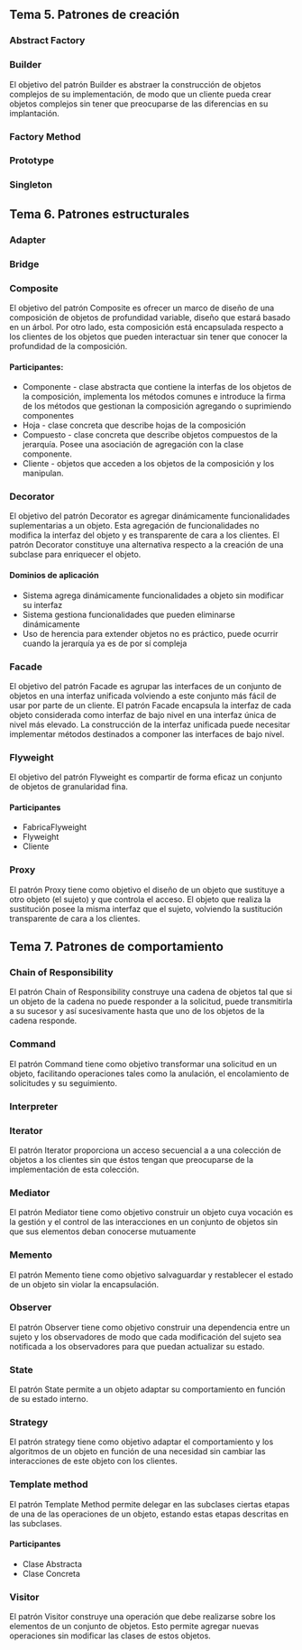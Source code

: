 ## Tema 5. Patrones de creación
### Abstract Factory
### Builder
El objetivo del patrón Builder es abstraer la construcción de objetos complejos de su implementación, de modo que un cliente pueda crear objetos complejos sin tener que preocuparse de las diferencias en su implantación.
### Factory Method
###  Prototype
### Singleton
## Tema 6. Patrones estructurales
### Adapter
### Bridge
### Composite
El objetivo del patrón Composite es ofrecer un marco de diseño de una composición de objetos de profundidad variable, diseño que estará basado en un árbol.
Por otro lado, esta composición está encapsulada respecto a los clientes de los objetos que pueden interactuar sin tener que conocer la profundidad de la composición.
#### Participantes:
- Componente - clase abstracta que contiene la interfas de los objetos de la composición, implementa los métodos comunes e introduce la firma de los métodos que gestionan la composición agregando o suprimiendo componentes
- Hoja - clase concreta que describe hojas de la composición
- Compuesto - clase concreta que describe objetos compuestos de la jerarquía. Posee una asociación de agregación con la clase componente.
- Cliente - objetos que acceden a los objetos de la composición y los manipulan.
### Decorator
El objetivo del patrón Decorator es agregar dinámicamente funcionalidades suplementarias a un objeto. Esta agregación de funcionalidades no modifica la interfaz del objeto y es transparente de cara a los clientes.
El patrón Decorator constituye una alternativa respecto a la creación de una subclase para enriquecer el objeto.
#### Dominios de aplicación
- Sistema agrega dinámicamente funcionalidades a objeto sin modificar su interfaz
- Sistema gestiona funcionalidades que pueden eliminarse dinámicamente
- Uso de herencia para extender objetos no es práctico, puede ocurrir cuando la jerarquía ya es de por sí compleja
### Facade
El objetivo del patrón Facade es agrupar las interfaces de un conjunto de objetos en una interfaz unificada volviendo a este conjunto más fácil de usar por parte de un cliente.
El patrón Facade encapsula la interfaz de cada objeto considerada como interfaz de bajo nivel en una interfaz única de nivel más elevado. La construcción de la interfaz unificada puede necesitar implementar métodos destinados a componer las interfaces de bajo nivel.
### Flyweight
El objetivo del patrón Flyweight es compartir de forma eficaz un conjunto de objetos de granularidad fina.
#### Participantes
- FabricaFlyweight
- Flyweight
- Cliente
### Proxy
El patrón Proxy tiene como objetivo el diseño de un objeto que sustituye a otro objeto (el sujeto) y que controla el acceso.
El objeto que realiza la sustitución posee la misma interfaz que el sujeto, volviendo la sustitución transparente de cara a los clientes.
## Tema 7. Patrones de comportamiento
### Chain of Responsibility
El patrón Chain of Responsibility construye una cadena de objetos tal que si un objeto de la cadena no puede responder a la solicitud, puede transmitirla a su sucesor y así sucesivamente hasta que uno de los objetos de la cadena responde.
### Command
El patrón Command tiene como objetivo transformar una solicitud en un objeto, facilitando operaciones tales como la anulación, el encolamiento de solicitudes y su seguimiento.
### Interpreter
### Iterator
El patrón Iterator proporciona un acceso secuencial a a una colección de objetos a los clientes sin que éstos tengan que preocuparse de la implementación de esta colección.
### Mediator
El patrón Mediator tiene como objetivo construir un objeto cuya vocación es la gestión y el control de las interacciones en un conjunto de objetos sin que sus elementos deban conocerse mutuamente
### Memento
El patrón Memento tiene como objetivo salvaguardar y restablecer el estado de un objeto sin violar la encapsulación.
### Observer
El patrón Observer tiene como objetivo construir una dependencia entre un sujeto y los observadores de modo que cada modificación del sujeto sea notificada a los observadores para que puedan actualizar su estado.
### State
El patrón State permite a un objeto adaptar su comportamiento en función de su estado interno.

### Strategy
El patrón strategy tiene como objetivo adaptar el comportamiento y los algoritmos de un objeto en función de una necesidad sin cambiar las interacciones de este objeto con los clientes.
### Template method
El patrón Template Method permite delegar en las subclases ciertas etapas de una de las operaciones de un objeto, estando estas etapas descritas en las subclases.
#### Participantes
- Clase Abstracta
- Clase Concreta
### Visitor
El patrón Visitor construye una operación que debe realizarse sobre los elementos de un conjunto de objetos. Esto permite agregar nuevas operaciones sin modificar las clases de estos objetos.

